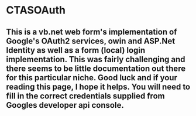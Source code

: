 # CTASOAuth

This is a vb.net web form's implementation of Google's OAuth2 services, owin and ASP.Net Identity as well as a form (local) login implementation. This was fairly challenging and there seems to be little documentation out there for this particular niche. Good luck and if your reading this page, I hope it helps. You will need to fill in the correct credentials supplied from Googles developer api console. 
---
